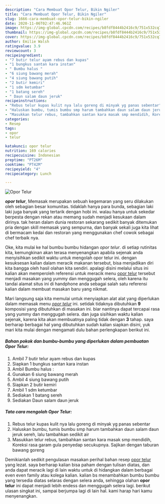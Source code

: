 ```yaml
---
description: "Cara Membuat Opor Telur, Bikin Ngiler"
title: "Cara Membuat Opor Telur, Bikin Ngiler"
slug: 1666-cara-membuat-opor-telur-bikin-ngiler
date: 2020-11-06T02:47:46.961Z
image: https://img-global.cpcdn.com/recipes/b8fdf8444b2416c9/751x532cq70/opor-telur-foto-resep-utama.jpg
thumbnail: https://img-global.cpcdn.com/recipes/b8fdf8444b2416c9/751x532cq70/opor-telur-foto-resep-utama.jpg
cover: https://img-global.cpcdn.com/recipes/b8fdf8444b2416c9/751x532cq70/opor-telur-foto-resep-utama.jpg
author: Emilie Walsh
ratingvalue: 3.9
reviewcount: 3
recipeingredient:
- "7 butir telur ayam rebus dan kupas"
- "1 bungkus santan kara instan"
- " Bumbu halus "
- "6 siung bawang merah"
- "4 siung bawang putih"
- "2 butir kemiri"
- "1 sdm ketumbar"
- "1 batang sereh"
- " Daun salam daun jeruk"
recipeinstructions:
- "Rebus telur kupas kulit nya lalu goreng di minyak yg panas sebentar"
- "Haluskan bumbu, tumis bumbu smp harum tambahkan daun salam daun jeruk sereh, lalu tambahkan sedikit air"
- "Masukkan telur rebus, tambahkan santan kara masak smp mendidih, Koreksi rasa garam gula penyedap secukupnya. Sajikan dengan taburan bawang goreng"
categories:
- Resep
tags:
- opor
- telur

katakunci: opor telur 
nutrition: 169 calories
recipecuisine: Indonesian
preptime: "PT26M"
cooktime: "PT42M"
recipeyield: "4"
recipecategory: Lunch

---
```



![Opor Telur](https://img-global.cpcdn.com/recipes/b8fdf8444b2416c9/751x532cq70/opor-telur-foto-resep-utama.jpg)

<b><i>opor telur</i></b>, Memasak merupakan sebuah kegemaran yang seru dilakukan oleh sebagian besar komunitas. tidaklah hanya para bunda, sebagian laki laki juga banyak yang tertarik dengan hobi ini. walau hanya untuk sekedar berpesta dengan rekan atau memang sudah menjadi kesukaan dalam dirinya. tak heran dalam dunia restoran sekarang sedikit banyak ditemukan pria dengan skill memasak yang sempurna, dan banyak sekali juga kita lihat di bermacam kedai dan restoran yang menggunakan chef cowok sebagai chef terbaik nya.

Oke, kita mulai ke hal bumbu bumbu hidangan <i>opor telur</i>. di setiap rutinitas kita, kemungkinan akan terasa menyenangkan apabila sejenak anda menyisihkan sedikit waktu untuk mengolah opor telur ini. dengan kesuksesan kalian dalam meracik makanan tersebut, bisa menjadikan diri kita bangga oleh hasil olahan kita sendiri. apalagi disini melalui situs ini kalian akan memperoleh referensi untuk meracik menu <u>opor telur</u> tersebut menjadi masakan yang yummy dan menggugah selera, oleh karena itu tandai alamat situs ini di handphone anda sebagai salah satu referensi kalian dalam membuat masakan baru yang nikmat.




Mari langsung saja kita memulai untuk menyiapkan alat alat yang diperlukan dalam memasak menu <u><i>opor telur</i></u> ini. setidak tidaknya dibutuhkan <b>9</b> komposisi yang dibutuhkan di masakan ini. biar nantinya dapat tercapai rasa yang yummy dan menggugah selera. dan juga sisihkan waktu kalian sejenak, karena kita akan membuatnya paling tidak dengan <b>3</b> tahap. saya berharap berbagai hal yang dibutuhkan sudah kalian siapkan disini, yuk mari kita mulai dengan mengamati dulu bahan perlengkapan berikut ini.

<!--inarticleads1-->

##### Bahan pokok dan bumbu-bumbu yang diperlukan dalam pembuatan Opor Telur:

1. Ambil 7 butir telur ayam rebus dan kupas
1. Siapkan 1 bungkus santan kara instan
1. Ambil  Bumbu halus :
1. Gunakan 6 siung bawang merah
1. Ambil 4 siung bawang putih
1. Siapkan 2 butir kemiri
1. Ambil 1 sdm ketumbar
1. Sediakan 1 batang sereh
1. Sediakan  Daun salam daun jeruk




<!--inarticleads2-->

##### Tata cara mengolah Opor Telur:

1. Rebus telur kupas kulit nya lalu goreng di minyak yg panas sebentar
1. Haluskan bumbu, tumis bumbu smp harum tambahkan daun salam daun jeruk sereh, lalu tambahkan sedikit air
1. Masukkan telur rebus, tambahkan santan kara masak smp mendidih, Koreksi rasa garam gula penyedap secukupnya. Sajikan dengan taburan bawang goreng




Demikianlah sedikit pengulasan masakan perihal bahan resep <u>opor telur</u> yang lezat. saya berharap kalian bisa paham dengan tulisan diatas, dan anda dapat meracik lagi di lain waktu untuk di hidangkan dalam berbagai even even family atau kolega kalian. kalian bs menambahkan bumbu bumbu yang tersedia diatas selaras dengan selera anda, sehingga olahan <b>opor telur</b> ini dapat menjadi lebih endess dan menggugah selera lagi. berikut ulasan singkat ini, sampai berjumpa lagi di lain hal. kami harap hari kamu menyenangkan.
